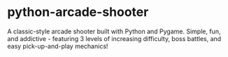 # python-arcade-shooter
A classic-style arcade shooter built with Python and Pygame. Simple, fun, and addictive - featuring 3 levels of increasing difficulty, boss battles, and easy pick-up-and-play mechanics!
